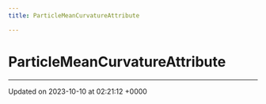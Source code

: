 ```yaml
---
title: ParticleMeanCurvatureAttribute

---
```


# ParticleMeanCurvatureAttribute





-------------------------------

Updated on 2023-10-10 at 02:21:12 +0000
